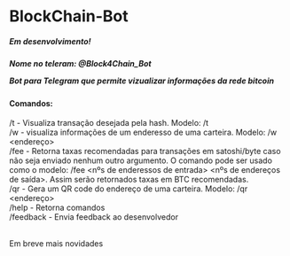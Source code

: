 # BlockChain-Bot
<h5>Em desenvolvimento!<h5>

Nome no teleram: @Block4Chain_Bot

Bot para Telegram que permite vizualizar informações da rede bitcoin

<h4>Comandos:</h4>

/t - Visualiza transação desejada pela hash. Modelo: /t <hash> <br>
/w - visualiza informações de um enderesso de uma carteira. Modelo: /w <endereço> <br>
/fee - Retorna taxas recomendadas para transações em satoshi/byte caso não seja enviado nenhum outro argumento. 
    O comando pode ser usado como o modelo: /fee <nºs de enderessos de entrada> <nºs de endereços de saída>. Assim serão
    retornados taxas em BTC recomendadas.<br>
/qr - Gera um QR code do endereço de uma carteira. Modelo: /qr <endereço> <br>
/help - Retorna comandos<br>
/feedback - Envia feedback ao desenvolvedor 
<br><br>

Em breve mais novidades
